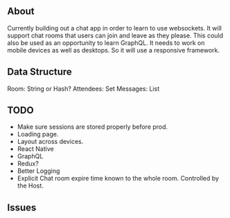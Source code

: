 About
-----
Currently building out a chat app in order to learn to use websockets. It will support chat rooms that
users can join and leave as they please. This could also be used as an opportunity to learn GraphQL. It needs to work
on mobile devices as well as desktops. So it will use a responsive framework.

Data Structure
--------------
Room: String or Hash?
Attendees: Set
Messages: List

TODO
----
- Make sure sessions are stored properly before prod.
- Loading page.
- Layout across devices.
- React Native
- GraphQL
- Redux?
- Better Logging
- Explicit Chat room expire time known to the whole room. Controlled by the Host.

Issues
------
